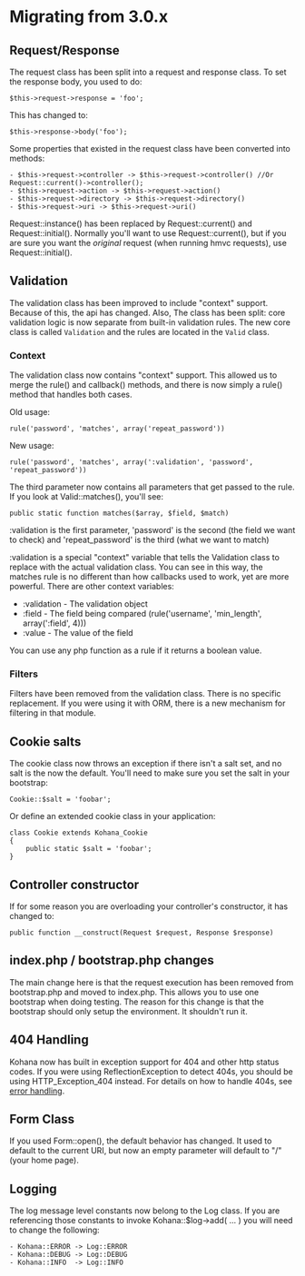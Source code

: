 # Migrating from 3.0.x

## Request/Response

The request class has been split into a request and response class. To set the response body, you used to do:

	$this->request->response = 'foo';

This has changed to:

	$this->response->body('foo');

Some properties that existed in the request class have been converted into methods:

	- $this->request->controller -> $this->request->controller() //Or Request::current()->controller();
	- $this->request->action -> $this->request->action()
	- $this->request->directory -> $this->request->directory()
	- $this->request->uri -> $this->request->uri()

Request::instance() has been replaced by Request::current() and Request::initial(). Normally you'll want to use Request::current(), but if you are sure you want the *original* request (when running hmvc requests), use Request::initial().

## Validation

The validation class has been improved to include "context" support. Because of this, the api has changed. Also, The class has been split: core validation logic is now separate from built-in validation rules. The new core class is called `Validation` and the rules are located in the `Valid` class.

### Context

The validation class now contains "context" support. This allowed us to merge the rule() and callback() methods, and there is now simply a rule() method that handles both cases.

Old usage:

	rule('password', 'matches', array('repeat_password'))

New usage:

	rule('password', 'matches', array(':validation', 'password', 'repeat_password'))

The third parameter now contains all parameters that get passed to the rule. If you look at Valid::matches(), you'll see:

	public static function matches($array, $field, $match)

:validation is the first parameter, 'password' is the second (the field we want to check) and 'repeat_password' is the third (what we want to match)

:validation is a special "context" variable that tells the Validation class to replace with the actual validation class. You can see in this way, the matches rule is no different than how callbacks used to work, yet are more powerful. There are other context variables:

 - :validation - The validation object
 - :field - The field being compared (rule('username', 'min_length', array(':field', 4)))
 - :value - The value of the field

You can use any php function as a rule if it returns a boolean value.

### Filters

Filters have been removed from the validation class. There is no specific replacement. If you were using it with ORM, there is a new mechanism for filtering in that module.

## Cookie salts

The cookie class now throws an exception if there isn't a salt set, and no salt is the now the default. You'll need to make sure you set the salt in your bootstrap:

	Cookie::$salt = 'foobar';

Or define an extended cookie class in your application:

	class Cookie extends Kohana_Cookie
	{
		public static $salt = 'foobar';
	}

## Controller constructor

If for some reason you are overloading your controller's constructor, it has changed to:

	public function __construct(Request $request, Response $response)

## index.php / bootstrap.php changes

The main change here is that the request execution has been removed from bootstrap.php and moved to index.php. This allows you to use one bootstrap when doing testing. The reason for this change is that the bootstrap should only setup the environment. It shouldn't run it.

## 404 Handling

Kohana now has built in exception support for 404 and other http status codes. If you were using ReflectionException to detect 404s, you should be using HTTP_Exception_404 instead. For details on how to handle 404s, see [error handling](errors).

## Form Class

If you used Form::open(), the default behavior has changed. It used to default to the current URI, but now an empty parameter will default to "/" (your home page).

## Logging

The log message level constants now belong to the Log class.  If you are referencing those constants to invoke Kohana::$log->add( ... ) you will need to change the following:

    - Kohana::ERROR -> Log::ERROR
    - Kohana::DEBUG -> Log::DEBUG
    - Kohana::INFO  -> Log::INFO
